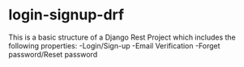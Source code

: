 # login-signup-drf

This is a basic structure of a Django Rest Project which includes the following properties:
-Login/Sign-up
-Email Verification
-Forget password/Reset password